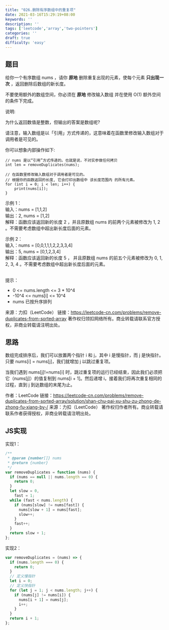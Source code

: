 ```yaml
---
title: "026.删除有序数组中的重复项"
date: 2021-03-16T15:29:19+08:00
keywords: ''
description: ''
tags: ['leetcode','array','two-pointers']
categories: ''
draft: true
difficulty: 'easy'
---
```


## 题目

给你一个有序数组 nums ，请你 **原地** 删除重复出现的元素，使每个元素 **只出现一次** ，返回删除后数组的新长度。

不要使用额外的数组空间，你必须在 **原地** 修改输入数组 并在使用 O(1) 额外空间的条件下完成。

说明:

为什么返回数值是整数，但输出的答案是数组呢?

请注意，输入数组是以「引用」方式传递的，这意味着在函数里修改输入数组对于调用者是可见的。

你可以想象内部操作如下:
```
// nums 是以“引用”方式传递的。也就是说，不对实参做任何拷贝
int len = removeDuplicates(nums);

// 在函数里修改输入数组对于调用者是可见的。
// 根据你的函数返回的长度, 它会打印出数组中 该长度范围内 的所有元素。
for (int i = 0; i < len; i++) {
    print(nums[i]);
}
```

示例 1：  
输入：nums = [1,1,2]     
输出：2, nums = [1,2]    
解释：函数应该返回新的长度 2 ，并且原数组 nums 的前两个元素被修改为 1, 2 。不需要考虑数组中超出新长度后面的元素。  

示例 2：  
输入：nums = [0,0,1,1,1,2,2,3,3,4]   
输出：5, nums = [0,1,2,3,4]   
解释：函数应该返回新的长度 5 ， 并且原数组 nums 的前五个元素被修改为 0, 1, 2, 3, 4 。不需要考虑数组中超出新长度后面的元素。  
 

提示：

- 0 <= nums.length <= 3 * 10^4  
- -10^4 <= nums[i] <= 10^4    
- nums 已按升序排列  

来源：力扣（LeetCode）
链接：https://leetcode-cn.com/problems/remove-duplicates-from-sorted-array
著作权归领扣网络所有。商业转载请联系官方授权，非商业转载请注明出处。

## 思路

数组完成排序后，我们可以放置两个指针 i 和 j，其中 i 是慢指针，而 j 是快指针。只要 nums[i] = nums[j]，我们就增加 j 以跳过重复项。

当我们遇到 nums[j]!=nums[i] 时，跳过重复项的运行已经结束，因此我们必须把它（nums[j]）的值复制到 nums[i + 1]。然后递增 i，接着我们将再次重复相同的过程，直到 j 到达数组的末尾为止。

作者：LeetCode
链接：https://leetcode-cn.com/problems/remove-duplicates-from-sorted-array/solution/shan-chu-pai-xu-shu-zu-zhong-de-zhong-fu-xiang-by-/
来源：力扣（LeetCode）
著作权归作者所有。商业转载请联系作者获得授权，非商业转载请注明出处。

## JS实现

实现1：

```javascript
/**
 * @param {number[]} nums
 * @return {number}
 */
var removeDuplicates = function (nums) {
  if (nums == null || nums.length == 0) {
    return 0;
  }
  let slow = 0,
    fast = 1;
  while (fast < nums.length) {
    if (nums[slow] != nums[fast]) {
      nums[slow + 1] = nums[fast];
      slow++;
    }
    fast++;
  }
  return slow + 1;
};
```

实现2：

```javascript
var removeDuplicates = (nums) => {
  if (nums.length === 0) {
    return 0;
  }
  // 定义慢指针
  let i = 0;
  // 定义快指针
  for (let j = 1; j < nums.length; j++) {
    if (nums[j] != nums[i]) {
      nums[i + 1] = nums[j];
      i++;
    }
  }
  return i + 1;
};
```